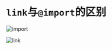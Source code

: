 # `link`与`@import`的区别

![import](https://ws2.sinaimg.cn/large/006tKfTcly1g1116wrukcj30t9039wf0.jpg)

![link](https://ws4.sinaimg.cn/large/006tKfTcly1g11177l12xj30o103mgma.jpg)
